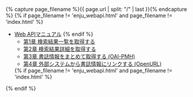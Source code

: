 {% capture page_filename %}{{ page.url | split: "/" | last }}{% endcapture %}
{% if page_filename != 'enju_webapi.html' and page_filename != 'index.html' %}
<ul class="toc">
<li><a href="enju_webapi.html">Web APIマニュアル</a>
{% endif %}
<ul>
<li><a {% if page_filename == 'enju_webapi_1.html' %} class="active" {% endif %} href="enju_webapi_1.html">第1章 検索結果一覧を取得する</a></li>
<li><a {% if page_filename == 'enju_webapi_2.html' %} class="active" {% endif %} href="enju_webapi_2.html">第2章 検索結果詳細を取得する</a></li>
<li><a {% if page_filename == 'enju_webapi_3.html' %} class="active" {% endif %} href="enju_webapi_3.html">第3章 書誌情報をまとめて取得する (OAI-PMH)</a></li>
<li><a {% if page_filename == 'enju_webapi_4.html' %} class="active" {% endif %} href="enju_webapi_4.html">第4章 外部システムから書誌情報にリンクする (OpenURL)</a></li>
</ul>
{% if page_filename != 'enju_webapi.html' and page_filename != 'index.html' %}
</li>
</ul>
{% endif %}
